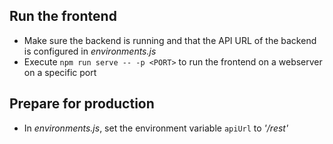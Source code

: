 ## Run the frontend

- Make sure the backend is running and that the API URL of the backend is configured in *environments.js*
- Execute `npm run serve -- -p <PORT>` to run the frontend on a webserver on a specific port

## Prepare for production

- In *environments.js*, set the environment variable `apiUrl` to *'/rest'*
